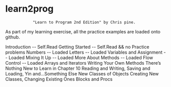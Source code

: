 learn2prog
==========
				"Learn to Program 2nd Edition" by Chris pine. 

As part of my learning exercise, all the practice examples are loaded onto github.


Introduction  -- Self.Read
Getting Started -- Self.Read && no Practice problems
Numbers -- Loaded
Letters -- Loaded 
Variables and Assignment -- Loaded
Mixing It Up -- Loaded
More About Methods -- Loaded
Flow Control -- Loaded
Arrays and Iterators
Writing Your Own Methods
There’s Nothing New to Learn in Chapter 10
Reading and Writing, Saving and Loading, Yin and…Something Else
New Classes of Objects
Creating New Classes, Changing Existing Ones
Blocks and Procs